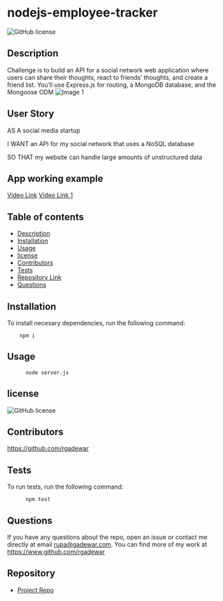 # nodejs-employee-tracker
![GitHub license](https://img.shields.io/badge/license-MIT-red)
  
## Description 

Challenge is to build an API for a social network web application where users can share their thoughts, react to friends’ thoughts, and create a friend list. You’ll use Express.js for routing, 
a MongoDB database, and the Mongoose ODM
![Image 1](assets/images/UI_view.png)   

## User Story
AS A social media startup

I WANT an API for my social network that uses a NoSQL database

SO THAT my website can handle large amounts of unstructured data

## App working example
[Video Link](https://drive.google.com/file/d/10q5fmZtv_hGezq5HNNeKp15ftLEQkxPa/view)
[Video Link 1](https://drive.google.com/file/d/1BLXt1c0i29T3XWaFQk-DjLrnZ4K7Wh6-/view)


## Table of contents

- [Description](#description)
- [Installation](#installation)
- [Usage](#usage)
- [license](#license)
- [Contributors](#contributors)
- [Tests](#tests)
- [Repository Link](#repository)
- [Questions](#questions)


## Installation
To install necesary dependencies, run the following command:

        npm i

## Usage

          node server.js

## license

![GitHub license](https://img.shields.io/badge/license-MIT-red)

## Contributors

https://github.com/rgadewar

## Tests
To run tests, run the following command:

          npm test

## Questions
If you have any questions about the repo, open an issue or contact me directly at email rupa@gadewar.com. You can find more of my work at
https://www.github.com/rgadewar

## Repository

- [Project Repo](https://github.com/rgadewar/social-network-api)
